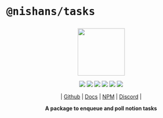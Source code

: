 # <pre>@nishans/tasks</pre>

<p align="center">
  <img width="125" src="https://github.com/Devorein/Nishan/blob/master/docs/static/img/tasks/logo.svg"/>
</p>

<p align="center">
  <img src="https://img.shields.io/bundlephobia/minzip/@nishans/tasks?label=minzipped&style=flat&color=%23bb0a1e"/>
  <img src="https://img.shields.io/npm/dw/@nishans/tasks?style=flat&color=orange"/>
  <img src="https://img.shields.io/github/issues/devorein/nishan/@nishans/tasks?color=yellow"/>
  <img src="https://img.shields.io/npm/v/@nishans/tasks?color=%2303C04A"/>
  <img src="https://img.shields.io/codecov/c/github/devorein/Nishan?flag=tasks&color=blue"/>
  <img src="https://img.shields.io/librariesio/release/npm/@nishans/tasks?color=%234B0082">
</p>

<p align="center">
  | <a href="https://github.com/Devorein/Nishan/tree/master/packages/tasks">Github</a> |
  <a href="https://nishan-docs.netlify.app/docs/tasks/">Docs</a> |
  <a href="https://www.npmjs.com/package/@nishans/tasks">NPM</a> |
  <a href="https://discord.com/invite/SpwHCz8ysx">Discord</a> |
</p>

<p align="center"><b>A package to enqueue and poll notion tasks</b></p>